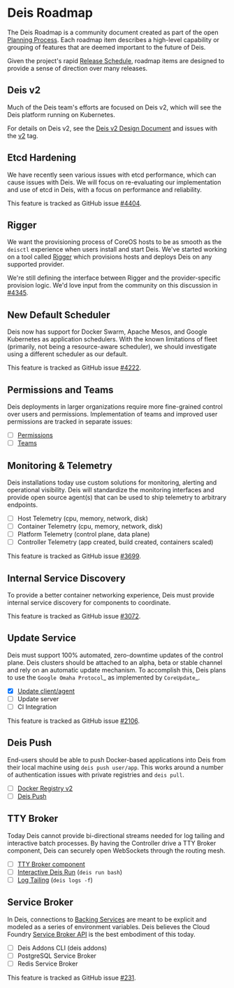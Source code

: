 # Deis Roadmap

The Deis Roadmap is a community document created as part of the open [Planning Process][].
Each roadmap item describes a high-level capability or grouping of features that are deemed
important to the future of Deis.

Given the project's rapid [Release Schedule](release-schedule.md), roadmap items are designed to provide a sense of
direction over many releases.

## Deis v2

Much of the Deis team's efforts are focused on Deis v2, which will see the Deis
platform running on Kubernetes.

For details on Deis v2, see the [Deis v2 Design Document][]
and issues with the [v2][] tag.

## Etcd Hardening

We have recently seen various issues with etcd performance, which can cause
issues with Deis. We will focus on re-evaluating our implementation and use
of etcd in Deis, with a focus on performance and reliability.

This feature is tracked as GitHub issue [#4404][].

## Rigger

We want the provisioning process of CoreOS hosts to be as smooth as the
`deisctl` experience when users install and start Deis. We've started working
on a tool called [Rigger][] which provisions hosts and deploys Deis on
any supported provider.

We're still defining the interface between Rigger and the provider-specific
provision logic. We'd love input from the community on this discussion in
[#4345][].

## New Default Scheduler

Deis now has support for Docker Swarm, Apache Mesos, and Google Kubernetes as
application schedulers. With the known limitations of fleet (primarily, not being
a resource-aware scheduler), we should investigate using a different scheduler
as our default.

This feature is tracked as GitHub issue [#4222][].

## Permissions and Teams

Deis deployments in larger organizations require more fine-grained control
over users and permissions. Implementation of teams and improved user permissions
are tracked in separate issues:

 - [ ]  [Permissions][]
 - [ ]  [Teams][]

## Monitoring & Telemetry

Deis installations today use custom solutions for monitoring, alerting and operational visibility.
Deis will standardize the monitoring interfaces and provide open source agent(s) that can be used to ship telemetry to arbitrary endpoints.

 - [ ] Host Telemetry (cpu, memory, network, disk)
 - [ ] Container Telemetry (cpu, memory, network, disk)
 - [ ] Platform Telemetry (control plane, data plane)
 - [ ] Controller Telemetry (app created, build created, containers scaled)

This feature is tracked as GitHub issue [#3699][].

## Internal Service Discovery

To provide a better container networking experience, Deis must provide
internal service discovery for components to coordinate.

This feature is tracked as GitHub issue [#3072][].

## Update Service

Deis must support 100% automated, zero-downtime updates of the control plane.
Deis clusters should be attached to an alpha, beta or stable channel and rely on an automatic update mechanism.
To accomplish this, Deis plans to use the `Google Omaha Protocol`_ as implemented by `CoreUpdate`_.

 - [x]  [Update client/agent][]
 - [ ]  Update server
 - [ ]  CI Integration

This feature is tracked as GitHub issue [#2106][].

## Deis Push

End-users should be able to push Docker-based applications into Deis from their local machine using `deis push user/app`.
This works around a number of authentication issues with private registries and `deis pull`.

 - [ ]  [Docker Registry v2][]
 - [ ]  [Deis Push][]

## TTY Broker

Today Deis cannot provide bi-directional streams needed for log tailing and interactive batch processes.
By having the Controller drive a TTY Broker component, Deis can securely open WebSockets
through the routing mesh.

 - [ ]  [TTY Broker component][]
 - [ ]  [Interactive Deis Run][deis-run] (`deis run bash`)
 - [ ]  [Log Tailing][] (`deis logs -f`)

## Service Broker

In Deis, connections to [Backing Services][] are meant to be explicit and modeled as a series of environment variables.
Deis believes the Cloud Foundry [Service Broker API][] is the best embodiment of this today.

 - [ ]  Deis Addons CLI (deis addons)
 - [ ]  PostgreSQL Service Broker
 - [ ]  Redis Service Broker

This feature is tracked as GitHub issue [#231][].

[#231]: https://github.com/deis/deis/issues/231
[#2106]: https://github.com/deis/deis/issues/2106
[#3072]: https://github.com/deis/deis/issues/3072
[#3699]: https://github.com/deis/deis/issues/3699
[#4222]: https://github.com/deis/deis/issues/4222
[#4345]: https://github.com/deis/deis/issues/4345
[#4404]: https://github.com/deis/deis/issues/4404
[Automatic CoreOS upgrades]: https://github.com/deis/deis/issues/1043
[backing services]: ../understanding-deis/concepts.md#backing-services
[CoreUpdate]: https://coreos.com/docs/coreupdate/custom-apps/coreupdate-protocol/
[deis-run]: https://github.com/deis/deis/issues/117
[deis push]: https://github.com/deis/deis/issues/2680
[deis v2 design document]: https://github.com/deis/deis/issues/4582
[docker registry v2]: https://github.com/deis/deis/issues/3814
[Google Omaha Protocol]: https://code.google.com/p/omaha/wiki/ServerProtocol
[like CoreOS]: https://coreos.com/releases/
[Log Tailing]: https://github.com/deis/deis/issues/465
[Permissions]: https://github.com/deis/deis/issues/4150
[planning process]: planning-process.md
[Rigger]: https://github.com/deis/rigger
[Service Broker API]: http://docs.cloudfoundry.org/services/api.html
[Teams]: https://github.com/deis/deis/issues/4173
[TTY Broker component]: https://github.com/deis/deis/issues/3808
[Update client/agent]: https://github.com/deis/deis/issues/3811
[v2]: https://github.com/deis/deis/labels/v2

